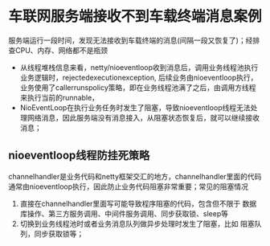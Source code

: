 # 车联网服务端接收不到车载终端消息案例
服务端运行一段时间，发现无法接收到车载终端的消息(间隔一段又恢复了)；经排查CPU、内存、网络都不是瓶颈
- 从线程堆栈信息来看，netty/nioeventloop收到消息后，调用业务线程池执行业务逻辑时，rejectedexecutionexception,
后续业务由nioeventloop执行，业务使用了callerrunspolicy策略，即在业务线程池满了之后，由调用方线程来执行当前的runnable，
- NioEventLoop在执行业务任务时发生了阻塞，导致nioeventloop线程无法处理网络消息，因此服务端没有消息接入，从阻塞状态恢复后，就可以继续接收消息；

## nioeventloop线程防挂死策略
channelhandler是业务代码和netty框架交汇的地方，channelhandler里面的代码通常由nioeventloop执行，因此防止业务代码阻塞非常重要；常见的阻塞情况
1. 直接在channelhandler里面写可能导致程序阻塞的代码，包含但不限于 数据库操作、第三方服务调用、中间件服务调用、同步获取锁、sleep等
2. 切换到业务线程池时或者业务消息队列做异步处理时发生了阻塞，比如 阻塞队列，同步获取锁等；
